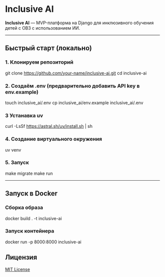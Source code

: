 # Inclusive AI

**Inclusive AI** — MVP-платформа на Django для инклюзивного обучения детей с ОВЗ с использованием ИИ.

---

## Быстрый старт (локально)
### 1. Клонируем репозиторий
git clone https://github.com/your-name/inclusive-ai.git
cd inclusive-ai

### 2. Создаём .env (предварительно добавить API key в env.example)
touch inclusive_ai/.env
cp inclusive_ai/env.example inclusive_ai/.env

### 3 Устанавка uv
curl -LsSf https://astral.sh/uv/install.sh | sh

### 4. Создание виртуального окружения
uv venv

### 5. Запуск
make migrate
make run

---

## Запуск в Docker
### Сборка образа
docker build . -t inclusive-ai

### Запуск контейнера
docker run -p 8000:8000 inclusive-ai
## Лицензия
[MIT License](./LICENSE)
